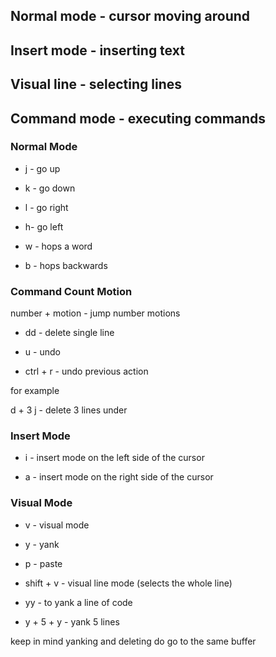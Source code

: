 ## Normal mode - cursor moving around

## Insert mode - inserting text

## Visual line - selecting lines

## Command mode - executing commands

### Normal Mode

- j - go up

- k - go down

- l - go right

- h- go left

- w - hops a word

- b - hops backwards


### Command Count Motion

number + motion - jump number motions


- dd - delete single line

- u - undo

- ctrl + r - undo previous action


for example 

d + 3 j - delete 3 lines under


### Insert Mode

- i - insert mode on the left side of the cursor

- a - insert mode on the right side of the cursor


### Visual Mode

- v - visual mode

- y - yank

- p - paste

- shift + v - visual line mode (selects the whole line)

- yy - to yank a line of code

- y + 5 + y - yank 5 lines

keep in mind yanking and deleting do go to the same buffer

